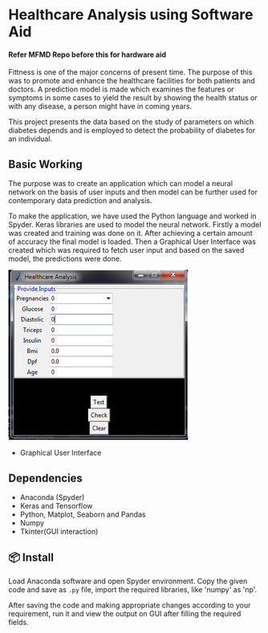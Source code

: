 # Healthcare Analysis using Software Aid

#### Refer MFMD Repo before this for hardware aid

Fittness is one of the major concerns of present time. The purpose of this was to promote and enhance the healthcare facilities for both patients and doctors. A prediction model is made which examines the features or symptoms in some cases to yield the result by showing the health status or with any disease, a person might have in coming years.

This project presents the data based on the study of parameters on which diabetes depends and is employed to detect the probability of diabetes for an individual.

## Basic Working

The purpose was to create an application which can model a neural network on the basis of user inputs and then model can be further used for contemporary data prediction and analysis.

To make the application, we have used the Python language and worked in Spyder. Keras libraries are used to model the neural network. Firstly a model was created and training was done on it. After achieving a certain amount of accuracy the final model is loaded. Then a Graphical User Interface was created which was required to fetch user input and based on the saved model, the predictions were done.


![GUI output Diagram](gui.png)

- Graphical User Interface 

## Dependencies

- Anaconda (Spyder)
- Keras and Tensorflow
- Python, Matplot, Seaborn and Pandas
- Numpy
- Tkinter(GUI interaction)

## 📦 Install

Load Anaconda software and open Spyder environment. Copy the given code and save as ```.py``` file, import the required libraries, like 'numpy' as 'np'. 

After saving the code and making appropriate changes according to your requirement, run it and view the output on GUI after filling the required fields. 
